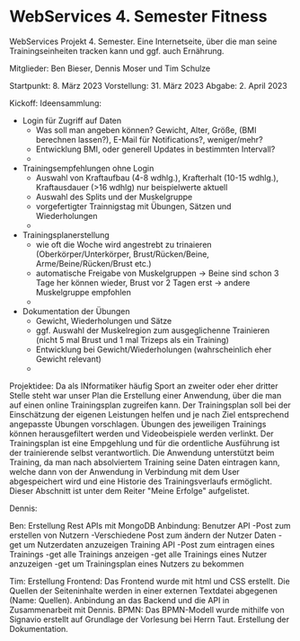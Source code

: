 # WebServices 4. Semester Fitness
WebServices Projekt 4. Semester. Eine Internetseite, über die man seine Trainingseinheiten tracken kann und ggf. auch Ernährung.

Mitglieder: Ben Bieser, Dennis Moser und Tim Schulze

Startpunkt:   8. März 2023
Vorstellung:  31. März 2023
Abgabe:       2. April 2023

Kickoff:
Ideensammlung:
  - Login für Zugriff auf Daten
    - Was soll man angeben können? Gewicht, Alter, Größe, (BMI berechnen lassen?), E-Mail für Notifications?, weniger/mehr?
    - Entwicklung BMI, oder generell Updates in bestimmten Intervall?
    - 
  - Trainingsempfehlungen ohne Login 
    - Auswahl von Kraftaufbau (4-8 wdhlg.), Krafterhalt (10-15 wdhlg.), Kraftausdauer (>16 wdhlg) nur beispielwerte aktuell
    - Auswahl des Splits und der Muskelgruppe
    - vorgefertigter Trainnigstag mit Übungen, Sätzen und Wiederholungen 
    - 
  - Trainingsplanerstellung
    - wie oft die Woche wird angestrebt zu trinaieren (Oberkörper/Unterkörper, Brust/Rücken/Beine, Arme/Beine/Rücken/Brust etc.)
    - automatische Freigabe von Muskelgruppen -> Beine sind schon 3 Tage her können wieder, Brust vor 2 Tagen erst -> andere Muskelgruppe empfohlen
    - 
  - Dokumentation der Übungen
    - Gewicht, Wiederholungen und Sätze
    - ggf. Auswahl der Muskelregion zum ausgeglichenne Trainieren (nicht 5 mal Brust und 1 mal Trizeps als ein Training)
    - Entwicklung bei Gewicht/Wiederholungen (wahrscheinlich eher Gewicht relevant)
    - 

Projektidee:
Da als INformatiker häufig Sport an zweiter oder eher dritter Stelle steht war unser Plan die Erstellung einer Anwendung, über die man auf einen online Trainingsplan zugreifen kann. Der Trainingsplan soll bei der Einschätzung der eigenen Leistungen helfen und je nach Ziel entsprechend angepasste Übungen vorschlagen. Übungen des jeweiligen Trainings können herausgefiltert werden und Videobeispiele werden verlinkt. Der Trainingsplan ist eine Empgehlung und für die ordentliche Ausführung ist der trainierende selbst verantwortlich. 
Die Anwendung unterstützt beim Training, da man nach absolviertem Training seine Daten eintragen kann, welche dann von der Anwendung in Verbindung mit dem User abgespeichert wird und eine Historie des Trainingsverlaufs ermöglicht. Dieser Abschnitt ist unter dem Reiter "Meine Erfolge" aufgelistet. 


Dennis:


Ben:
Erstellung Rest APIs mit MongoDB Anbindung:
Benutzer API
-Post zum erstellen von Nutzern
-Verschiedene Post zum ändern der Nutzer Daten
-get um Nutzerdaten anzuzeigen
Training API
-Post zum eintragen eines Trainings
-get alle Trainings anzeigen
-get alle Trainings eines Nutzer anzuzeigen
-get um Trainingsplan eines Nutzers zu bekommen

Tim: 
Erstellung Frontend:
Das Frontend wurde mit html und CSS erstellt. Die Quellen der Seiteninhalte werden in einer externen Textdatei abgegenen (Name: Quellen). Anbindung an das Backend und die API in Zusammenarbeit mit Dennis.
BPMN: 
Das BPMN-Modell wurde mithilfe von Signavio erstellt auf Grundlage der Vorlesung bei Herrn Taut.
Erstellung der Dokumentation.
